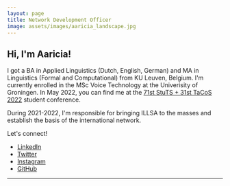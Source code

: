 ```yaml
---
layout: page
title: Network Development Officer
image: assets/images/aaricia_landscape.jpg
---
```



<h2>Hi, I'm Aaricia!</h2>
<p>I got a BA in Applied Linguistics (Dutch, English, German) and MA in Linguistics (Formal and Computational) from KU Leuven, Belgium. I'm currently enrolled in the MSc Voice Technology at the Univerisity of Groningen. In May 2022, you can find me at the <a href="https://71.stuts.de">71st StuTS + 31st TaCoS 2022</a> student conference. </p>

<p>During 2021-2022, I'm responsible for bringing ILLSA to the masses and establish the basis of the international network.</p>

<p>Let's connect!</p>
<ul class="icons">
  				<li><a href="https://www.linkedin.com/in/aariciah/" class="icon fa-linkedin"><span class="label">LinkedIn</span></a></li>
					<li><a href="https://twitter.com/xposivibesx" class="icon fa-twitter"><span class="label">Twitter</span></a></li>
					<li><a href="https://instagram.com/xposivibesx" class="icon fa-instagram"><span class="label">Instagram</span></a></li>
					<li><a href="https://github.com/Aariciah" class="icon fa-github"><span class="label">GitHub</span></a></li>
				</ul>
<hr class="major" />


